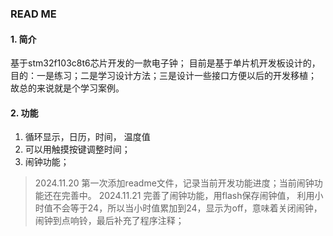 ### READ ME



#### 1. 简介
基于stm32f103c8t6芯片开发的一款电子钟；
目前是基于单片机开发板设计的，目的：一是练习；二是学习设计方法；三是设计一些接口方便以后的开发移植；
故总的来说就是个学习案例。

#### 2. 功能
1. 循环显示，日历，时间， 温度值
2. 可以用触摸按键调整时间；
3. 闹钟功能；




> 2024.11.20 第一次添加readme文件，记录当前开发功能进度；当前闹钟功能还在完善中。
> 2024.11.21 完善了闹钟功能，用flash保存闹钟值， 利用小时值不会等于24，所以当小时值累加到24，显示为off，意味着关闭闹钟， 闹钟到点响铃，最后补充了程序注释；
